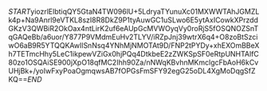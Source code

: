 $START$yiozrlElbtiqQY5GtaN4TW096lU+5LdryaTYunuXc01MXWWTAhJGMZLk4p+Na9Anrl9eVTKL8szI8R8DkZ9P1tyAuwGC1uSLwo6E5ytAxICowkXPrzddGKzV3QWBiR2OkOax4ntLirK2uf6eAUpGcMVWOyqVy0roRjS5fOSQNOZSnTqGAQeBb/a6uor/Y877P9VMdmEuHv2TLYV/iRZpJnj39wtrX6q4+O8zoBtSzciwO6aB9R5YTQQKAwIlSnNsq4YNhMjNMOTAt9D/FNP2tPYDy+xhEXOmBBeXh7TETmcHhy5LeC1ikpewVZiGx0hjPQq4DtkbeE2zZWKSpSF0eRtpUNHTAlfC80zo1OSQAiSE900jXpO18qfMC2Ihh90Za/nNWqKBvhnMKmclgcFbAoH6kCvUHjBk+/yoIwFxyPoaOgmqwsAB7fOPGsFmSFY92egG25oDL4XgMoDqgSfZKQ==$END$